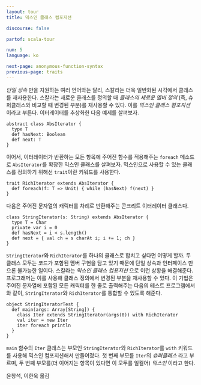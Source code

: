 ```yaml
---
layout: tour
title: 믹스인 클래스 컴포지션

discourse: false

partof: scala-tour

num: 5
language: ko

next-page: anonymous-function-syntax
previous-page: traits
---
```


_단일 상속_ 만을 지원하는 여러 언어와는 달리, 스칼라는 더욱 일반화된 시각에서 클래스를 재사용한다. 스칼라는 새로운 클래스를 정의할 때 _클래스의 새로운 멤버 정의_ (즉, 슈퍼클래스와 비교할 때 변경된 부분)를 재사용할 수 있다. 이를 _믹스인 클래스 컴포지션_ 이라고 부른다. 이터레이터를 추상화한 다음 예제를 살펴보자.

    abstract class AbsIterator {
      type T
      def hasNext: Boolean
      def next: T
    }

이어서, 이터레이터가 반환하는 모든 항목에 주어진 함수를 적용해주는 `foreach` 메소드로 `AbsIterator`를 확장한 믹스인 클래스를 살펴보자. 믹스인으로 사용할 수 있는 클래스를 정의하기 위해선 `trait`이란 키워드를 사용한다.
 
    trait RichIterator extends AbsIterator {
      def foreach(f: T => Unit) { while (hasNext) f(next) }
    }
 
다음은 주어진 문자열의 캐릭터를 차례로 반환해주는 콘크리트 이터레이터 클래스다.
 
    class StringIterator(s: String) extends AbsIterator {
      type T = Char
      private var i = 0
      def hasNext = i < s.length()
      def next = { val ch = s charAt i; i += 1; ch }
    }
 
`StringIterator`와 `RichIterator`를 하나의 클래스로 합치고 싶다면 어떻게 할까. 두 클래스 모두는 코드가 포함된 멤버 구현을 담고 있기 때문에 단일 상속과 인터페이스 만으론 불가능한 일이다. 스칼라는 _믹스인 클래스 컴포지션_ 으로 이런 상황을 해결해준다. 프로그래머는 이를 사용해 클래스 정의에서 변경된 부분을 재사용할 수 있다. 이 기법은 주어진 문자열에 포함된 모든 캐릭터를 한 줄로 출력해주는 다음의 테스트 프로그램에서와 같이, `StringIterator`와 `RichIterator`를 통합할 수 있도록 해준다.
 
    object StringIteratorTest {
      def main(args: Array[String]) {
        class Iter extends StringIterator(args(0)) with RichIterator
        val iter = new Iter
        iter foreach println
      }
    }
 
`main` 함수의 `Iter` 클래스는 부모인 `StringIterator`와 `RichIterator`를 `with` 키워드를 사용해 믹스인 컴포지션해서 만들어졌다. 첫 번째 부모를 `Iter`의 _슈퍼클래스_ 라고 부르며, 두 번째 부모를(더 이어지는 항목이 있다면 이 모두를 일컬어)  _믹스인_ 이라고 한다.

윤창석, 이한욱 옮김
